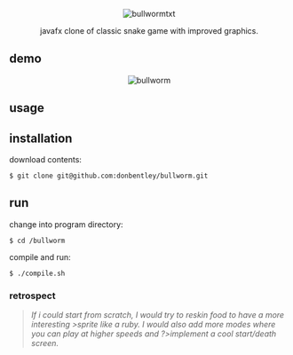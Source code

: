 <div align="center">
  
![bullwormtxt](https://github.com/donbentley/bullworm/assets/71290621/cf2b1713-6ac9-4c3a-a573-50e8e828f388)

javafx clone of classic snake game with improved graphics.
</div>

## demo
<div align="center">

![bullworm](https://github.com/donbentley/bullworm/assets/71290621/e5c06d26-e4bd-4125-892c-f152a604320c)

</div>

## usage



## installation
download contents:
```
$ git clone git@github.com:donbentley/bullworm.git
```

## run
change into program directory:
```
$ cd /bullworm
```
compile and run:
```
$ ./compile.sh
```

### retrospect

><i>If i could start from scratch, I would try to reskin food to have a more interesting >sprite like a ruby. I would also add more modes where you can play at higher speeds and ?>implement a cool start/death screen.<i>


